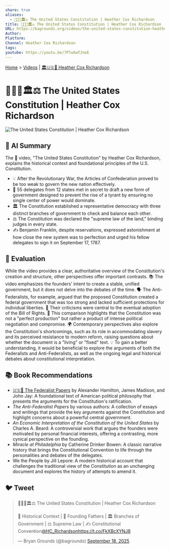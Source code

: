```yaml
---
share: true
aliases:
  - 📜🇺🇸🏛️⚖️ The United States Constitution | Heather Cox Richardson
title: 📜🇺🇸🏛️⚖️ The United States Constitution | Heather Cox Richardson
URL: https://bagrounds.org/videos/the-united-states-constitution-heather-cox-richardson
Author:
Platform:
Channel: Heather Cox Richardson
tags:
youtube: https://youtu.be/7PlwXwTJneE
---
```

[Home](../index.md) > [Videos](./index.md) | [🏛️🇺🇸📖 Heather Cox Richardson](../people/heather-cox-richardson.md)  
# 📜🇺🇸🏛️⚖️ The United States Constitution | Heather Cox Richardson  
![The United States Constitution | Heather Cox Richardson](https://youtu.be/7PlwXwTJneE)  
  
## 🤖 AI Summary  
The 📜 video, "The United States Constitution" by Heather Cox Richardson, explains the historical context and foundational principles of the U.S. Constitution.   
  
* 💡 After the Revolutionary War, the Articles of Confederation proved to be too weak to govern the new nation effectively.  
* 🤝 55 delegates from 12 states met in secret to draft a new form of government designed to prevent the rise of a tyrant by ensuring no single center of power would dominate.  
* 🏛️ The Constitution established a representative democracy with three distinct branches of government to check and balance each other.  
* ⚖️ The Constitution was declared the "supreme law of the land," binding judges in every state.  
* ✍️ Benjamin Franklin, despite reservations, expressed astonishment at how close the new system was to perfection and urged his fellow delegates to sign it on September 17, 1787.  
  
## 🤔 Evaluation  
While the video provides a clear, authoritative overview of the Constitution's creation and structure, other perspectives offer important contrasts. 📚 The video emphasizes the founders' intent to create a stable, unified government, but it does not delve into the debates of the time. 🗣️ The Anti-Federalists, for example, argued that the proposed Constitution created a federal government that was too strong and lacked sufficient protections for individual liberties. 📜 Their criticisms were central to the eventual adoption of the Bill of Rights. 🧐 This comparison highlights that the Constitution was not a "perfect production" but rather a product of intense political negotiation and compromise. 🌍 Contemporary perspectives also explore the Constitution's shortcomings, such as its role in accommodating slavery and its perceived resistance to modern reform, raising questions about whether the document is a "living" or "fixed" text. 💡 To gain a better understanding, it would be beneficial to explore the arguments of both the Federalists and Anti-Federalists, as well as the ongoing legal and historical debates about constitutional interpretation.  
  
## 📚 Book Recommendations  
* [🇺🇸📜 The Federalist Papers](../books/the-federalist-papers.md) by Alexander Hamilton, James Madison, and John Jay: A foundational text of American political philosophy that presents the arguments for the Constitution's ratification.  
* _The Anti-Federalist Papers_ by various authors: A collection of essays and writings that provide the key arguments against the Constitution and highlight concerns about a powerful central government.  
* _An Economic Interpretation of the Constitution of the United States_ by Charles A. Beard: A controversial work that argues the founders were motivated by personal financial interests, offering a contrasting, more cynical perspective on the founding.  
* _Miracle at Philadelphia_ by Catherine Drinker Bowen: A classic narrative history that brings the Constitutional Convention to life through the personalities and debates of the delegates.  
* We the People by Jill Lepore: A modern historical account that challenges the traditional view of the Constitution as an unchanging document and explores the history of attempts to amend it.  
  
## 🐦 Tweet  
<blockquote class="twitter-tweet" data-theme="dark"><p lang="en" dir="ltr">📜🇺🇸🏛️⚖️ The United States Constitution | Heather Cox Richardson<br><br>📜 Historical Context | 🤝 Founding Fathers | 🏛️ Branches of Government | ⚖️ Supreme Law | ✍️ Constitutional Convention<a href="https://twitter.com/HC_Richardson?ref_src=twsrc%5Etfw">@HC_Richardson</a><a href="https://t.co/FkXBcXYNJ8">https://t.co/FkXBcXYNJ8</a></p>&mdash; Bryan Grounds (@bagrounds) <a href="https://twitter.com/bagrounds/status/1968567047723298866?ref_src=twsrc%5Etfw">September 18, 2025</a></blockquote> <script async src="https://platform.twitter.com/widgets.js" charset="utf-8"></script>